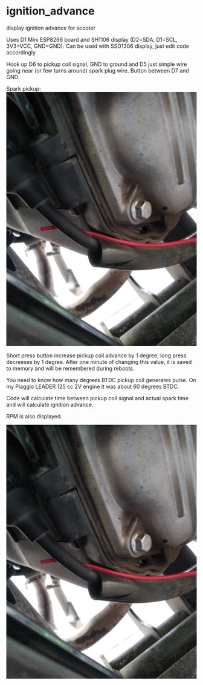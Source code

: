 # ignition_advance
display ignition advance for scooter

Uses D1 Mini ESP8266 board and SH1106 display (D2=SDA, D1=SCL, 3V3=VCC, GND=GND). Can be used with SSD1306 display, just edit code accordingly. 

Hook up D6 to pickup coil signal, GND to ground and D5 just simple wire going near (or few turns around) spark plug wire. Button between D7 and GND.

Spark pickup:
![img](https://raw.githubusercontent.com/rverzinkevicius/ignition_advance/master/spark_pickup.jpg)

Short press button increase pickup coil advance by 1 degree, long press decreeses by 1 degree. After one minute of changing this value, it is saved to memory and will be remembered during reboots.

You need to know how many degrees BTDC pickup coil generates pulse. On my Piaggio LEADER 125 cc 2V engine it was about 60 degrees BTDC.

Code will calculate time between pickup coil signal and actual spark time and will calculate ignition advance.

RPM is also displayed.

![img](https://raw.githubusercontent.com/rverzinkevicius/ignition_advance/master/spark_pickup.jpg)
